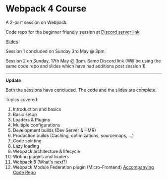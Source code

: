 # Webpack 4 Course

A 2-part session on Webpack.

Code repo for the beginner friendly session at [Discord server link](https://discord.gg/zRkvhT9)

[Slides](https://docs.google.com/presentation/d/1VP0mh3YR4UEWBSgDaAzhOjAS7ux-89LMCJ9G-58qxi4/edit?usp=sharing)

Session 1 concluded on Sunday 3rd May @ 3pm.

Session 2 on Sunday, 17th May @ 3pm. Same Discord link (Will be using the same code repo and slides which have had additions post session 1)

---

**Update**

Both the sessions have concluded. The code and the slides are complete. 

Topics covered:
1. Introduction and basics
2. Basic setup
3. Loaders & Plugins
4. Multiple configurations
5. Development builds (Dev Server & HMR)
6. Production builds (Caching, optimizations, sourcemaps, ...)
7. Code splitting
8. Lazy loading
9. Webpack architecture & lifecycle
10. Writing plugins and loaders
11. Webpack 5 (What's next?)
12. Webpack Module Federation plugin (Micro-Frontend) [Accompanying Code Repo](https://github.com/pushkar100/webpack4course-MF-example)
